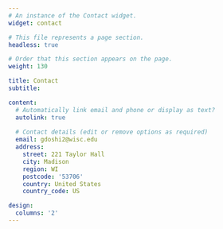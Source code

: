 ```yaml
---
# An instance of the Contact widget.
widget: contact

# This file represents a page section.
headless: true

# Order that this section appears on the page.
weight: 130

title: Contact
subtitle:

content:
  # Automatically link email and phone or display as text?
  autolink: true
  
  # Contact details (edit or remove options as required)
  email: gdoshi2@wisc.edu
  address:
    street: 221 Taylor Hall
    city: Madison
    region: WI
    postcode: '53706'
    country: United States
    country_code: US

design:
  columns: '2'
---
```


